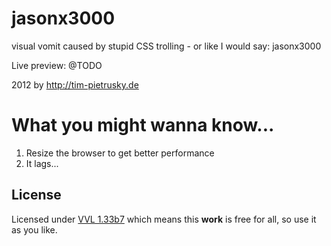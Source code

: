 # jasonx3000

visual vomit caused by stupid CSS trolling - or like I would say: jasonx3000

Live preview: @TODO

2012 by http://tim-pietrusky.de

# What you might wanna know...

1. Resize the browser to get better performance
2. It lags...

## License

Licensed under [VVL 1.33b7](http://tim-pietrusky.de/license) which means this **work** is free for all, so use it as you like.





